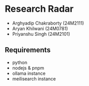 # Research Radar

- Arghyadip Chakraborty (24M2111)
- Aryan Khilwani (24M0781)
- Priyanshu Singh (24M2101)

## Requirements

- python
- nodejs & pnpm
- ollama instance
- meilisearch instance
